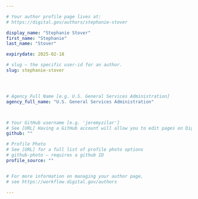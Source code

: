 ```yaml
---

# Your author profile page lives at:
# https://digital.gov/authors/stephanie-stover

display_name: "Stephanie Stover"
first_name: "Stephanie"
last_name: "Stover"

expirydate: 2025-02-18

# slug — the specific user-id for an author.
slug: stephanie-stover




# Agency Full Name [e.g. U.S. General Services Administration]
agency_full_name: "U.S. General Services Administration"



# Your GitHub username [e.g. 'jeremyzilar']
# See [URL] Having a GitHub account will allow you to edit pages on DigitalGov. The image used in your GitHub account can also be used to populate your digital.gov profile photo.
github: ""

# Profile Photo
# See [URL] for a full list of profile photo options
# github-photo — requires a github ID
profile_source: ""


# For more information on managing your author page,
# see https://workflow.digital.gov/authors

---
```

